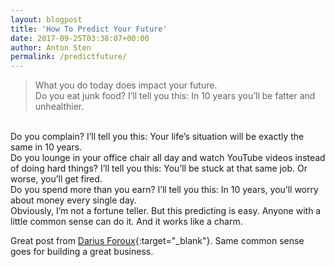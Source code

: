 ```yaml
---
layout: blogpost
title: 'How To Predict Your Future'
date: 2017-09-25T03:38:07+00:00
author: Anton Sten
permalink: /predictfuture/
---
```


>What you do today does impact your future.<br>
Do you eat junk food?
I’ll tell you this: In 10 years you’ll be fatter and unhealthier.
<br>
Do you complain?
I’ll tell you this: Your life’s situation will be exactly the same in 10 years.
<br>
Do you lounge in your office chair all day and watch YouTube videos instead of doing hard things?
I’ll tell you this: You’ll be stuck at that same job. Or worse, you’ll get fired.
<br>
Do you spend more than you earn?
I’ll tell you this: In 10 years, you’ll worry about money every single day.
<br>
Obviously, I’m not a fortune teller. But this predicting is easy. Anyone with a little common sense can do it. And it works like a charm.

Great post from [Darius Foroux](http://dariusforoux.com/how-to-predict-your-future/){:target="_blank"}. Same common sense goes for building a great business.
